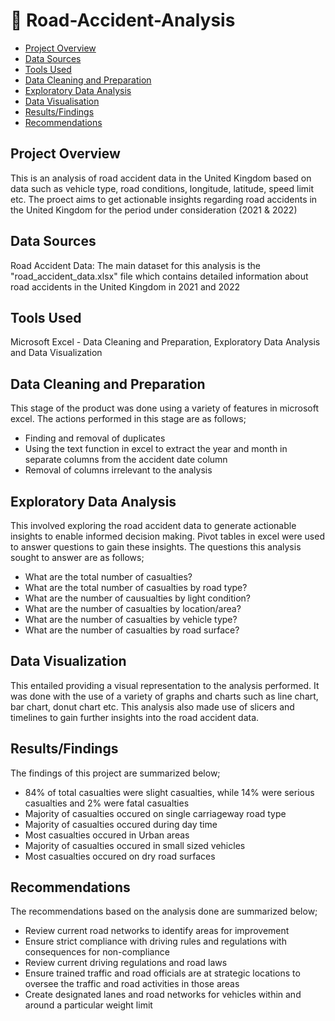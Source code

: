 # 🚗 Road-Accident-Analysis

- [Project Overview](#project-overview)
- [Data Sources](#data-sources)
- [Tools Used](#Tools-Used)
- [Data Cleaning and Preparation](#Data-Cleaning-and-Preparation)
- [Exploratory Data Analysis](#Exploratory-Data-Analysis)
- [Data Visualisation](#Data-Visualisation)
- [Results/Findings](#Results/Findings)
- [Recommendations](#Recommendations)

## Project Overview
This is an analysis of road accident data in the United Kingdom based on data such as vehicle type, road conditions, longitude, latitude, speed limit etc. The proect aims to get actionable insights regarding road accidents in the United Kingdom for the period under consideration (2021 & 2022)

## Data Sources
Road Accident Data: The main dataset for this analysis is the "road_accident_data.xlsx" file which contains detailed information about road accidents in the United Kingdom in 2021 and 2022

## Tools Used
Microsoft Excel - Data Cleaning and Preparation, Exploratory Data Analysis and Data Visualization

## Data Cleaning and Preparation
This stage of the product was done using a variety of features in microsoft excel. The actions performed in this stage are as follows;
- Finding and removal of duplicates
- Using the text function in excel to extract the year and month in separate columns from the accident date column
- Removal of columns irrelevant to the analysis

## Exploratory Data Analysis 
This involved exploring the road accident data to generate actionable insights to enable informed decision making. Pivot tables in excel were used to answer questions to gain these insights. The questions this analysis sought to answer are as follows;
- What are the total number of casualties?
- What are the total number of casualties by road type?
- What are the number of causualties by light condition?
- What are the number of casualties by location/area?
- What are the number of casualties by vehicle type?
- What are the number of casualties by road surface?

## Data Visualization
This entailed providing a visual representation to the analysis performed. It was done with the use of a variety of graphs and charts such as line chart, bar chart, donut chart etc. This analysis also made use of slicers and timelines to gain further insights into the road accident data.

## Results/Findings
The findings of this project are summarized below;
- 84% of total casualties were slight casualties, while 14% were serious casualties and 2% were fatal casualties
- Majority of casualties occured on single carriageway road type
- Majority of casualties occured during day time
- Most casualties occured in Urban areas
- Majority of casualties occured in small sized vehicles
- Most casualties occured on dry road surfaces

## Recommendations
The recommendations based on the analysis done are summarized below;
- Review current road networks to identify areas for improvement
- Ensure strict compliance with driving rules and regulations with consequences for non-compliance
- Review current driving regulations and road laws
- Ensure trained traffic and road officials are at strategic locations to oversee the traffic and road activities in those areas
- Create designated lanes and road networks for vehicles within and around a particular weight limit
